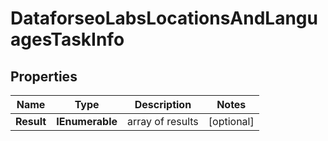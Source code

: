 # DataforseoLabsLocationsAndLanguagesTaskInfo


## Properties

| Name | Type | Description | Notes |
|------------ | ------------- | ------------- | -------------|
**Result** | **IEnumerable<DataforseoLabsLocationsAndLanguagesResultInfo>** | array of results |[optional]|
